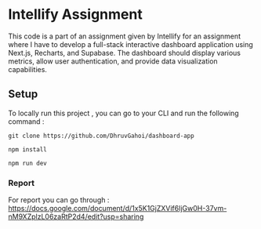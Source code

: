 # Intellify Assignment
This code is a part of an assignment given by Intellify for an assignment where I have to develop a full-stack interactive dashboard application using Next.js, Recharts, and Supabase. The dashboard should display various metrics, allow user authentication, and provide data visualization capabilities.

## Setup 
To locally run this project , you can go to your CLI and run the following command :

`git clone https://github.com/DhruvGahoi/dashboard-app`

`npm install`

`npm run dev`

### Report
For report you can go through : https://docs.google.com/document/d/1x5K1GjZXVif6IjGw0H-37vm-nM9XZplzL06zaRtP2d4/edit?usp=sharing

